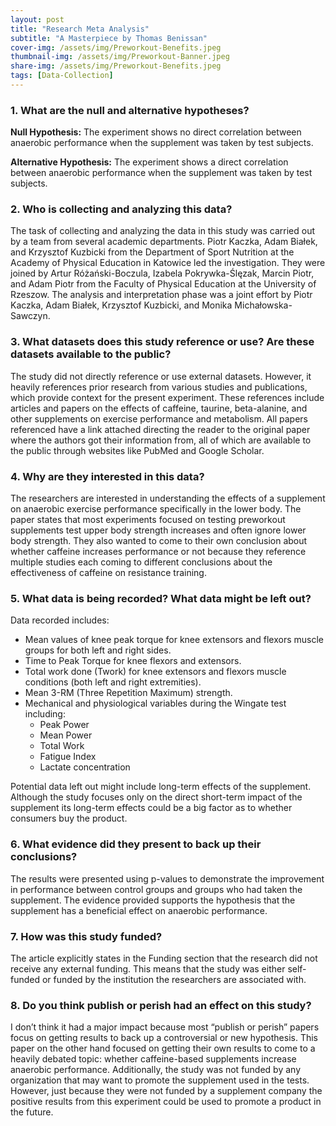 ```yaml
---
layout: post
title: "Research Meta Analysis"
subtitle: "A Masterpiece by Thomas Benissan"
cover-img: /assets/img/Preworkout-Benefits.jpeg
thumbnail-img: /assets/img/Preworkout-Banner.jpeg
share-img: /assets/img/Preworkout-Benefits.jpeg
tags: [Data-Collection]
---
```


### 1. What are the null and alternative hypotheses?

**Null Hypothesis:** The experiment shows no direct correlation between anaerobic performance when the supplement was taken by test subjects.

**Alternative Hypothesis:** The experiment shows a direct correlation between anaerobic performance when the supplement was taken by test subjects.

### 2. Who is collecting and analyzing this data?

The task of collecting and analyzing the data in this study was carried out by a team from several academic departments. Piotr Kaczka, Adam Białek, and Krzysztof Kuzbicki from the Department of Sport Nutrition at the Academy of Physical Education in Katowice led the investigation. They were joined by Artur Różański-Boczula, Izabela Pokrywka-Ślęzak, Marcin Piotr, and Adam Piotr from the Faculty of Physical Education at the University of Rzeszow. The analysis and interpretation phase was a joint effort by Piotr Kaczka, Adam Białek, Krzysztof Kuzbicki, and Monika Michałowska-Sawczyn.

### 3. What datasets does this study reference or use? Are these datasets available to the public?

The study did not directly reference or use external datasets. However, it heavily references prior research from various studies and publications, which provide context for the present experiment. These references include articles and papers on the effects of caffeine, taurine, beta-alanine, and other supplements on exercise performance and metabolism. All papers referenced have a link attached directing the reader to the original paper where the authors got their information from, all of which are available to the public through websites like PubMed and Google Scholar.

### 4. Why are they interested in this data?

The researchers are interested in understanding the effects of a supplement on anaerobic exercise performance specifically in the lower body. The paper states that most experiments focused on testing preworkout supplements test upper body strength increases and often ignore lower body strength. They also wanted to come to their own conclusion about whether caffeine increases performance or not because they reference multiple studies each coming to different conclusions about the effectiveness of caffeine on resistance training.

### 5. What data is being recorded? What data might be left out?

Data recorded includes:
- Mean values of knee peak torque for knee extensors and flexors muscle groups for both left and right sides.
- Time to Peak Torque for knee flexors and extensors.
- Total work done (Twork) for knee extensors and flexors muscle conditions (both left and right extremities).
- Mean 3-RM (Three Repetition Maximum) strength.
- Mechanical and physiological variables during the Wingate test including:
  - Peak Power
  - Mean Power
  - Total Work
  - Fatigue Index
  - Lactate concentration

Potential data left out might include long-term effects of the supplement. Although the study focuses only on the direct short-term impact of the supplement its long-term effects could be a big factor as to whether consumers buy the product.

### 6. What evidence did they present to back up their conclusions?

The results were presented using p-values to demonstrate the improvement in performance between control groups and groups who had taken the supplement. The evidence provided supports the hypothesis that the supplement has a beneficial effect on anaerobic performance.

### 7. How was this study funded?

The article explicitly states in the Funding section that the research did not receive any external funding. This means that the study was either self-funded or funded by the institution the researchers are associated with.

### 8. Do you think publish or perish had an effect on this study?

I don’t think it had a major impact because most “publish or perish” papers focus on getting results to back up a controversial or new hypothesis. This paper on the other hand focused on getting their own results to come to a heavily debated topic: whether caffeine-based supplements increase anaerobic performance. Additionally, the study was not funded by any organization that may want to promote the supplement used in the tests. However, just because they were not funded by a supplement company the positive results from this experiment could be used to promote a product in the future.

